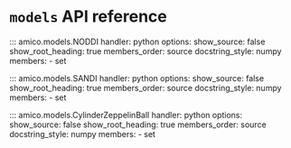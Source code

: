 # `models` API reference
::: amico.models.NODDI
    handler: python
    options:
        show_source: false
        show_root_heading: true
        members_order: source
        docstring_style: numpy
        members:
            - set

::: amico.models.SANDI
    handler: python
    options:
        show_source: false
        show_root_heading: true
        members_order: source
        docstring_style: numpy
        members:
            - set

::: amico.models.CylinderZeppelinBall
    handler: python
    options:
        show_source: false
        show_root_heading: true
        members_order: source
        docstring_style: numpy
        members:
            - set
